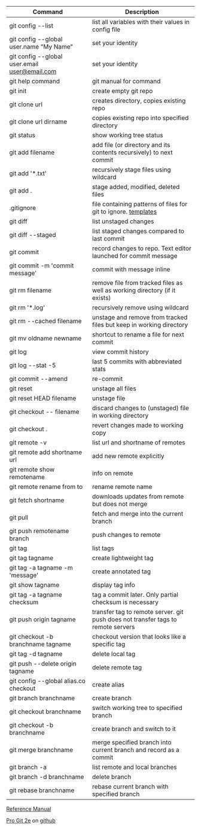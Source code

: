 Command|Description
---|---
git config --list|list all variables with their values in config file
git config --global user.name "My Name"|set your identity
git config --global user.email user@email.com|set your identity
git help command|git manual for command
git init|create empty git repo
git clone url|creates directory, copies existing repo
git clone url dirname|copies existing repo into specified directory
git status|show working tree status
git add filename|add file (or directory and its contents recursively) to next commit
git add '*.txt'|recursively stage files using wildcard
git add .|stage added, modified, deleted files
.gitignore|file containing patterns of files for git to ignore.  [templates](https://github.com/github/gitignore)
git diff|list unstaged changes
git diff --staged|list staged changes compared to last commit
git commit|record changes to repo. Text editor launched for commit message
git commit -m 'commit message'|commit with message inline
git rm filename|remove file from tracked files as well as working directory (if it exists)
git rm '*.log'|recursively remove using wildcard
git rm --cached filename|unstage and remove from tracked files but keep in working directory
git mv oldname newname|shortcut to rename a file for next commit
git log|view commit history
git log --stat -5|last 5 commits with abbreviated stats
git commit --amend|re-commit
git reset|unstage all files
git reset HEAD filename|unstage file
git checkout -- filename|discard changes to (unstaged) file in working directory
git checkout .|revert changes made to working copy
git remote -v|list url and shortname of remotes
git remote add shortname url|add new remote explicitly
git remote show remotename|info on remote
git remote rename from to|rename remote name
git fetch shortname|downloads updates from remote but does not merge
git pull|fetch and merge into the current branch
git push remotename branch|push changes to remote
git tag|list tags
git tag tagname|create lightweight tag
git tag -a tagname -m 'message'|create annotated tag
git show tagname|display tag info
git tag -a tagname checksum|tag a commit later. Only partial checksum is necessary
git push origin tagname|transfer tag to remote server. git push does not transfer tags to remote servers
git checkout -b branchname tagname|checkout version that looks like a specific tag
git tag -d tagname|delete local tag
git push --delete origin tagname|delete remote tag
git config --global alias.co checkout|create alias
git branch branchname|create branch
git checkout branchname|switch working tree to specified branch
git checkout -b branchname|create branch and switch to it
git merge branchname|merge specified branch into current branch and record as a commit
git branch -a|list remote and local branches
git branch -d branchname|delete branch
git rebase branchname|rebase current branch with specified branch


[Reference Manual](https://git-scm.com/docs)

[Pro Git 2e](https://git-scm.com/book/en/v2) on [github](https://github.com/progit/progit2)
